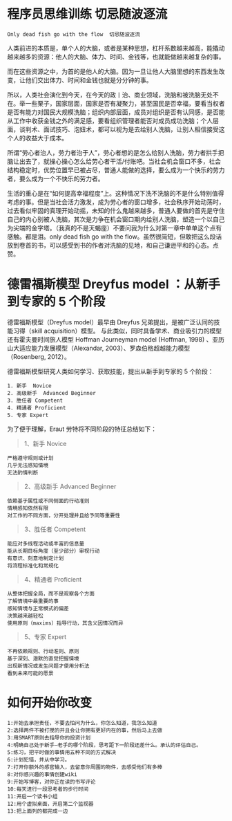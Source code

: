 # 程序员思维训练  切忌随波逐流
    Only dead fish go with the flow  切忌随波逐流 
    
    
人类前进的本质是，单个人的大脑，或者是某种思想，杠杆系数越来越高，能撬动越来越多的资源：他人的大脑、体力、时间、金钱等，也就能做越来越复杂的事。

而在这些资源之中，为首的是他人的大脑。因为一旦让他人大脑里想的东西发生改变，让他们交出体力、时间和金钱也就是分分钟的事。

所以，人类社会演化到今天，在今天的政丨治、商业领域，洗脑和被洗脑无处不在。举一些栗子，国家层面，国家是否有凝聚力，甚至国民是否幸福，要看当权者是否有能力对国民大规模洗脑；组织内部层面，成员对组织是否有认同感，是否能从工作中收获金钱之外的满足感，要看组织管理者能否对成员成功洗脑；个人层面，谈判术、面试技巧、泡妞术，都可以视为是去给别人洗脑，让别人相信接受这个人的收益大于成本。

所谓“劳心者治人，劳力者治于人”，劳心者想的是怎么给别人洗脑，劳力者拱手把脑让出去了，就操心操心怎么给劳心者干活/付账吧。当社会机会窗口不多，社会结构稳定时，优势位置早已被占尽，普通人能做的选择，要么成为一个快乐的劳力者，要么成为一个不快乐的劳力者。

生活的重心是在“如何提高幸福程度”上。这种情况下洗不洗脑的不是什么特别值得考虑的事。但是当社会活力激发，成为劳心者的窗口增多，社会秩序开始动荡时，过去看似牢固的真理开始动摇，未知的什么鬼越来越多，普通人要做的首先是守住自己的内心别被人洗脑，其次是力争在机会窗口期内给别人洗脑，塑造一个以自己为尖端的金字塔。（我真的不是天蝎座）不要问我为什么对第一章中单单这个点有感触。都是泪。only dead fish go with the flow。虽然很简短，但敢把这么段话放到卷首的书，可以感受到书的作者对洗脑的见地，和自己谦逊平和的心态。点赞。


# 德雷福斯模型 Dreyfus model ：从新手到专家的 5 个阶段

德雷福斯模型（Dreyfus model）最早由 Dreyfus 兄弟提出，是被广泛认同的技能习得（skill acquisition）模型。
与此类似，同时具备学术、商业吸引力的模型还有霍夫曼时间旅人模型 Hoffman Journeyman model  (Hoffman, 1998) 、亚历山大适应能力发展模型（Alexandar, 2003）、罗森伯格超越能力模型（Rosenberg, 2012）。

德雷福斯模型研究人类如何学习、获取技能，提出从新手到专家的 5 个阶段：

    1. 新手  Novice
    2. 高级新手  Advanced Beginner
    3. 胜任者 Competent
    4. 精通者 Proficient
    5. 专家 Expert

为了便于理解，Eraut 劳特将不同阶段的特征总结如下：


> 1、新手 Novice

    严格遵守规则或计划
    几乎无法感知情境
    无法酌情判断

> 2、高级新手  Advanced Beginner

    依赖基于属性或不同侧面的行动准则
    情境感知依然有限
    对工作的不同方面，分开处理并且给予同等重要性

> 3、胜任者 Competent

    能应对多线程活动或丰富的信息量
    能从长期目标角度（至少部分）审视行动
    有意识、刻意地制定计划
    将流程标准化和常规化

> 4、精通者 Proficient

    从整体把握全局，而不是观察各个方面
    了解情境中最重要的事
    感知情境与正常模式的偏差
    决策越来越轻松
    使用原则（maxims）指导行动，其含义因情况而异

> 5、专家 Expert

    不再依赖规则、行动准则、原则
    基于深刻、潜默的直觉把握情境
    出现新情况或发生问题才使用分析法
    看到未来可能的愿景


# 如何开始你改变
    1:开始去承担责任，不要去怕问为什么，你怎么知道，我怎么知道
    2:选择两件不被打搅的并且会让你拥有更好内在的事，然后马上去做
    3:用SMART原则去指导你的投资计划
    4:明确自己处于新手—老手的哪个阶段，思考距下一阶段还差什么。承认的评估自己。
    5:练习，把平时做的事情用五种不同的方式解决
    6:计划犯错，并从中学习。
    7:打开你额外的感官输入，去留意你周围的物件，去感受他们有多棒
    8:对你感兴趣的事情创建wiki
    9:开始写博客，对你正在读的书写评论
    10:每天进行一段思考者的步行时间
    11:开启一个读书小组
    12:用个虚拟桌面，开启第二个监视器
    13:把上面列的都完成一边
    
    
    
